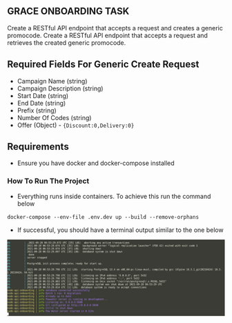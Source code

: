 ## GRACE ONBOARDING TASK

Create a RESTful API endpoint that accepts a request and creates a generic promocode.
Create a RESTful API endpoint that accepts a request and retrieves the created generic promocode.

## Required Fields For Generic Create Request

- Campaign Name (string)
- Campaign Description (string)
- Start Date (string)
- End Date (string)
- Prefix (string)
- Number Of Codes (string)
- Offer (Object) - `{Discount:0,Delivery:0}`

## Requirements

- Ensure you have docker and docker-compose installed

### How To Run The Project

- Everything runs inside containers. To achieve this run the command below

```
docker-compose --env-file .env.dev up --build --remove-orphans
```

- If successful, you should have a terminal output similar to the one below

![Server Console](screenshots/success.png)
